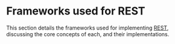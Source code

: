 # Frameworks used for REST

This section details the frameworks used for implementing [REST](../../../networks/layer7/rest.md), discussing the core concepts of each, and their implementations.